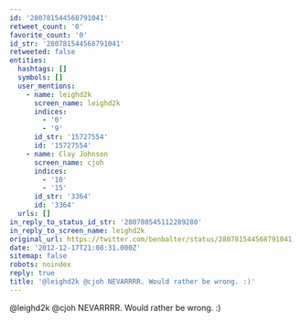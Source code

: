 ```yaml
---
id: '280781544568791041'
retweet_count: '0'
favorite_count: '0'
id_str: '280781544568791041'
retweeted: false
entities:
  hashtags: []
  symbols: []
  user_mentions:
    - name: leighd2k
      screen_name: leighd2k
      indices:
        - '0'
        - '9'
      id_str: '15727554'
      id: '15727554'
    - name: Clay Johnson
      screen_name: cjoh
      indices:
        - '10'
        - '15'
      id_str: '3364'
      id: '3364'
  urls: []
in_reply_to_status_id_str: '280780545112289280'
in_reply_to_screen_name: leighd2k
original_url: https://twitter.com/benbalter/status/280781544568791041
date: '2012-12-17T21:08:31.000Z'
sitemap: false
robots: noindex
reply: true
title: '@leighd2k @cjoh NEVARRRR. Would rather be wrong. :)'
---
```


@leighd2k @cjoh NEVARRRR. Would rather be wrong. :)